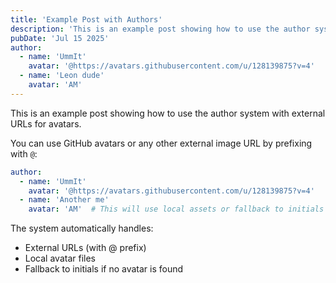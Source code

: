 ```yaml
---
title: 'Example Post with Authors'
description: 'This is an example post showing how to use the author system'
pubDate: 'Jul 15 2025'
author: 
  - name: 'UmmIt'
    avatar: '@https://avatars.githubusercontent.com/u/128139875?v=4'
  - name: 'Leon dude'
    avatar: 'AM'
---
```


This is an example post showing how to use the author system with external URLs for avatars.

You can use GitHub avatars or any other external image URL by prefixing with `@`:

```yaml
author: 
  - name: 'UmmIt'
    avatar: '@https://avatars.githubusercontent.com/u/128139875?v=4'
  - name: 'Another me'
    avatar: 'AM'  # This will use local assets or fallback to initials
```

The system automatically handles:
- External URLs (with @ prefix)
- Local avatar files 
- Fallback to initials if no avatar is found 
